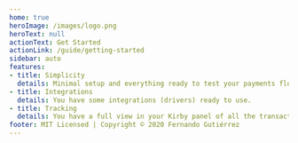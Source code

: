 ```yaml
---
home: true
heroImage: /images/logo.png
heroText: null
actionText: Get Started
actionLink: /guide/getting-started
sidebar: auto
features:
- title: Simplicity
  details: Minimal setup and everything ready to test your payments flow.
- title: Integrations
  details: You have some integrations (drivers) ready to use. 
- title: Tracking
  details: You have a full view in your Kirby panel of all the transactions and payment statuses.
footer: MIT Licensed | Copyright © 2020 Fernando Gutiérrez
---
```

